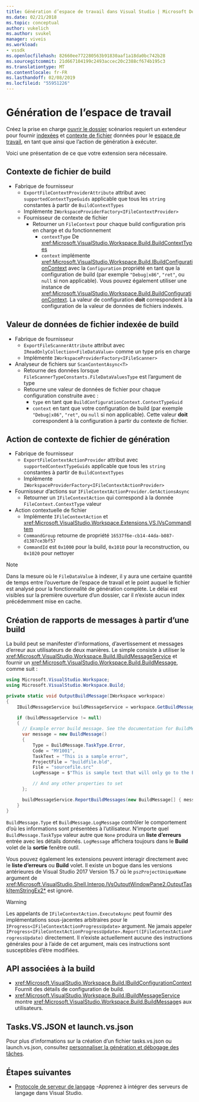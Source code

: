 ```yaml
---
title: Génération d’espace de travail dans Visual Studio | Microsoft Docs
ms.date: 02/21/2018
ms.topic: conceptual
author: vukelich
ms.author: svukel
manager: viveis
ms.workload:
- vssdk
ms.openlocfilehash: 82660ee772280563b91830aaf1a18da0bc742b28
ms.sourcegitcommit: 21d667104199c2493accec20c2388cf674b195c3
ms.translationtype: MT
ms.contentlocale: fr-FR
ms.lasthandoff: 02/08/2019
ms.locfileid: "55951226"
---
```

# <a name="workspace-build"></a>Génération de l’espace de travail

Créez la prise en charge [ouvrir le dossier](../ide/develop-code-in-visual-studio-without-projects-or-solutions.md) scénarios requiert un extendeur pour fournir [indexées](workspace-indexing.md) et [contexte de fichier](workspace-file-contexts.md) données pour le [espace de travail](workspaces.md), en tant que ainsi que l’action de génération à exécuter.

Voici une présentation de ce que votre extension sera nécessaire.

## <a name="build-file-context"></a>Contexte de fichier de build

- Fabrique de fournisseur
  - `ExportFileContextProviderAttribute` attribut avec `supportedContextTypeGuids` applicable que tous les `string` constantes à partir de `BuildContextTypes`
  - Implémente `IWorkspaceProviderFactory<IFileContextProvider>`
  - Fournisseur de contexte de fichier
    - Retourner un `FileContext` pour chaque build configuration pris en charge et du fonctionnement
      - `contextType` De <xref:Microsoft.VisualStudio.Workspace.Build.BuildContextTypes>
      - `context` implémente <xref:Microsoft.VisualStudio.Workspace.Build.IBuildConfigurationContext> avec la `Configuration` propriété en tant que la configuration de build (par exemple `"Debug|x86"`, `"ret"`, ou `null` si non applicable). Vous pouvez également utiliser une instance de <xref:Microsoft.VisualStudio.Workspace.Build.BuildConfigurationContext>. La valeur de configuration **doit** correspondent à la configuration de la valeur de données de fichiers indexés.

## <a name="indexed-build-file-data-value"></a>Valeur de données de fichier indexée de build

- Fabrique de fournisseur
  - `ExportFileScannerAttribute` attribut avec `IReadOnlyCollection<FileDataValue>` comme un type pris en charge
  - Implémente `IWorkspaceProviderFactory<IFileScanner>`
- Analyseur de fichiers sur `ScanContentAsync<T>`
  - Retourne des données lorsque `FileScannerTypeConstants.FileDataValuesType` est l’argument de type
  - Retourne une valeur de données de fichier pour chaque configuration construite avec :
    - `type` en tant que `BuildConfigurationContext.ContextTypeGuid`
    - `context` en tant que votre configuration de build (par exemple `"Debug|x86"`, `"ret"`, ou `null` si non applicable). Cette valeur **doit** correspondent à la configuration à partir du contexte de fichier.

## <a name="build-file-context-action"></a>Action de contexte de fichier de génération

- Fabrique de fournisseur
  - `ExportFileContextActionProvider` attribut avec `supportedContextTypeGuids` applicable que tous les `string` constantes à partir de `BuildContextTypes`
  - Implémente `IWorkspaceProviderFactory<IFileContextActionProvider>`
- Fournisseur d’actions sur `IFileContextActionProvider.GetActionsAsync`
  - Retourner un `IFileContextAction` qui correspond à la donnée `FileContext.ContextType` valeur
- Action contextuelle de fichier
  - Implémente `IFileContextAction` et <xref:Microsoft.VisualStudio.Workspace.Extensions.VS.IVsCommandItem>
  - `CommandGroup` retourne de propriété `16537f6e-cb14-44da-b087-d1387ce3bf57`
  - `CommandId` est `0x1000` pour la build, `0x1010` pour la reconstruction, ou `0x1020` pour nettoyer

>[!NOTE]
>Dans la mesure où le `FileDataValue` à indexer, il y aura une certaine quantité de temps entre l’ouverture de l’espace de travail et le point auquel le fichier est analysé pour la fonctionnalité de génération complète. Le délai est visibles sur la première ouverture d’un dossier, car il n’existe aucun index précédemment mise en cache.

## <a name="reporting-messages-from-a-build"></a>Création de rapports de messages à partir d’une build

La build peut se manifester d’informations, d’avertissement et messages d’erreur aux utilisateurs de deux manières. Le simple consiste à utiliser le <xref:Microsoft.VisualStudio.Workspace.Build.IBuildMessageService> et fournir un <xref:Microsoft.VisualStudio.Workspace.Build.BuildMessage>, comme suit :

```csharp
using Microsoft.VisualStudio.Workspace;
using Microsoft.VisualStudio.Workspace.Build;

private static void OutputBuildMessage(IWorkspace workspace)
{
    IBuildMessageService buildMessageService = workspace.GetBuildMessageService();

    if (buildMessageService != null)
    {
      // Example error build message. See the documentation for BuildMessage for more information.
      var message = new BuildMessage()
      {
          Type = BuildMessage.TaskType.Error,
          Code = "MY1001",
          TaskText = "This is a sample error",
          ProjectFile = "buildfile.bld",
          File = "sourcefile.src"
          LogMessage = $"This is sample text that will only go to the Build output window pane.\n"

          // And any other properties to set
      };

      buildMessageService.ReportBuildMessages(new BuildMessage[] { message });
    }
}
```

`BuildMessage.Type` et `BuildMessage.LogMessage` contrôler le comportement d’où les informations sont présentées à l’utilisateur. N’importe quel `BuildMessage.TaskType` valeur autre que `None` produira un **liste d’erreurs** entrée avec les détails donnés. `LogMessage` affichera toujours dans le **Build** volet de la **sortie** fenêtre outil.

Vous pouvez également les extensions peuvent interagir directement avec le **liste d’erreurs** ou **Build** volet. Il existe un bogue dans les versions antérieures de Visual Studio 2017 Version 15.7 où le `pszProjectUniqueName` argument de <xref:Microsoft.VisualStudio.Shell.Interop.IVsOutputWindowPane2.OutputTaskItemStringEx2*> est ignoré.

>[!WARNING]
>Les appelants de `IFileContextAction.ExecuteAsync` peut fournir des implémentations sous-jacentes arbitraires pour le `IProgress<IFileContextActionProgressUpdate>` argument. Ne jamais appeler `IProgress<IFileContextActionProgressUpdate>.Report(IFileContextActionProgressUpdate)` directement. Il n’existe actuellement aucune des instructions générales pour à l’aide de cet argument, mais ces instructions sont susceptibles d’être modifiées.

## <a name="build-related-apis"></a>API associées à la build

- <xref:Microsoft.VisualStudio.Workspace.Build.IBuildConfigurationContext> Fournit des détails de configuration de build.
- <xref:Microsoft.VisualStudio.Workspace.Build.IBuildMessageService> montre <xref:Microsoft.VisualStudio.Workspace.Build.BuildMessage>s aux utilisateurs.

## <a name="tasksvsjson-and-launchvsjson"></a>Tasks.VS.JSON et launch.vs.json

Pour plus d’informations sur la création d’un fichier tasks.vs.json ou launch.vs.json, consultez [personnaliser la génération et débogage des tâches](../ide/customize-build-and-debug-tasks-in-visual-studio.md).

## <a name="next-steps"></a>Étapes suivantes

* [Protocole de serveur de langage](language-server-protocol.md) -Apprenez à intégrer des serveurs de langage dans Visual Studio.